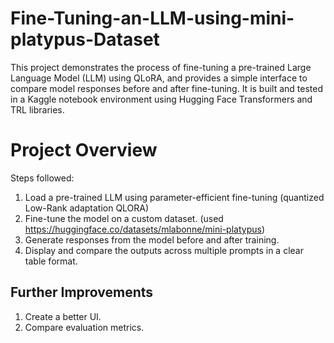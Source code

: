 # Fine-Tuning-an-LLM-using-mini-platypus-Dataset
This project demonstrates the process of fine-tuning a pre-trained Large Language Model (LLM) using QLoRA, and provides a simple interface to compare model responses before and after fine-tuning. It is built and tested in a Kaggle notebook environment using Hugging Face Transformers and  TRL libraries.

# Project Overview
Steps followed:
1. Load a pre-trained LLM using parameter-efficient fine-tuning (quantized Low-Rank adaptation QLORA)
2. Fine-tune the model on a custom dataset. (used https://huggingface.co/datasets/mlabonne/mini-platypus)
3. Generate responses from the model before and after training.
4. Display and compare the outputs across multiple prompts in a clear table format.

## Further Improvements 
1. Create a better UI.
2. Compare evaluation metrics.

